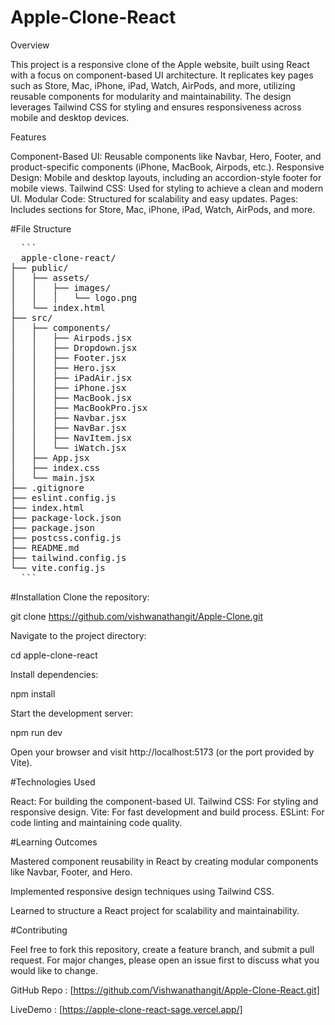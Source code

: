 # Apple-Clone-React

Overview

This project is a responsive clone of the Apple website, built using React with a focus on component-based UI architecture. It replicates key pages such as Store, Mac, iPhone, iPad, Watch, AirPods, and more, utilizing reusable components for modularity and maintainability. The design leverages Tailwind CSS for styling and ensures responsiveness across mobile and desktop devices.

Features

Component-Based UI: Reusable components like Navbar, Hero, Footer, and product-specific components (iPhone, MacBook, Airpods, etc.).
Responsive Design: Mobile and desktop layouts, including an accordion-style footer for mobile views.
Tailwind CSS: Used for styling to achieve a clean and modern UI.
Modular Code: Structured for scalability and easy updates.
Pages: Includes sections for Store, Mac, iPhone, iPad, Watch, AirPods, and more.

#File Structure

<pre>
  ```
  apple-clone-react/
├── public/
│   ├── assets/
│   │   ├── images/
│   │   │   └── logo.png
│   └── index.html
├── src/
│   ├── components/
│   │   ├── Airpods.jsx
│   │   ├── Dropdown.jsx
│   │   ├── Footer.jsx
│   │   ├── Hero.jsx
│   │   ├── iPadAir.jsx
│   │   ├── iPhone.jsx
│   │   ├── MacBook.jsx
│   │   ├── MacBookPro.jsx
│   │   ├── Navbar.jsx
│   │   ├── NavBar.jsx
│   │   ├── NavItem.jsx
│   │   └── iWatch.jsx
│   ├── App.jsx
│   ├── index.css
│   └── main.jsx
├── .gitignore
├── eslint.config.js
├── index.html
├── package-lock.json
├── package.json
├── postcss.config.js
├── README.md
├── tailwind.config.js
└── vite.config.js
  ```
</pre>

#Installation
Clone the repository:

git clone https://github.com/vishwanathangit/Apple-Clone.git

Navigate to the project directory:

cd apple-clone-react

Install dependencies:

npm install

Start the development server:

npm run dev

Open your browser and visit http://localhost:5173 (or the port provided by Vite).

#Technologies Used

React: For building the component-based UI.
Tailwind CSS: For styling and responsive design.
Vite: For fast development and build process.
ESLint: For code linting and maintaining code quality.

#Learning Outcomes

Mastered component reusability in React by creating modular components like Navbar, Footer, and Hero.

Implemented responsive design techniques using Tailwind CSS.

Learned to structure a React project for scalability and maintainability.

#Contributing

Feel free to fork this repository, create a feature branch, and submit a pull request. For major changes, please open an issue first to discuss what you would like to change.

GitHub Repo : [https://github.com/Vishwanathangit/Apple-Clone-React.git]

LiveDemo : [https://apple-clone-react-sage.vercel.app/]

